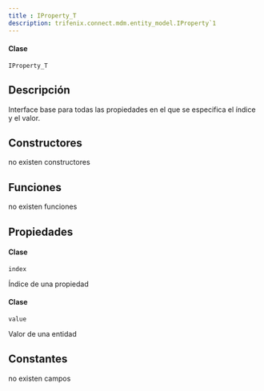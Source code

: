 ```yaml
---
title : IProperty_T
description: trifenix.connect.mdm.entity_model.IProperty`1
---
```




<CodeBlock slots = 'heading, code' repeat = '1' languages = 'C#' />

#### Clase
```
IProperty_T
```

## Descripción
Interface base para todas las propiedades en el que se especifica el índice y el valor.
## Constructores

no existen constructores


## Funciones

no existen funciones

## Propiedades


<CodeBlock slots = 'heading, code' repeat = '1' languages = 'C#' />

#### Clase
```
index
```


Índice de una propiedad

<CodeBlock slots = 'heading, code' repeat = '1' languages = 'C#' />

#### Clase
```
value
```


Valor de una entidad
## Constantes
no existen campos

